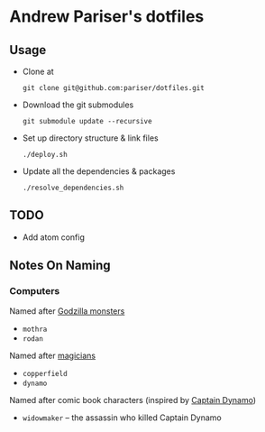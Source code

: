 # Andrew Pariser's dotfiles

## Usage

* Clone at

  ```
  git clone git@github.com:pariser/dotfiles.git
  ```

* Download the git submodules

  ```
  git submodule update --recursive
  ```

* Set up directory structure & link files

  ```
  ./deploy.sh
  ```

* Update all the dependencies & packages

  ```
  ./resolve_dependencies.sh
  ```

## TODO

* Add atom config

## Notes On Naming

### Computers

Named after [Godzilla monsters](http://en.wikipedia.org/wiki/List_of_kaiju "Wikipedia - List of Kaiju")
* `mothra`
* `rodan`

Named after [magicians](http://en.wikipedia.org/wiki/List_of_magicians "Wikipedia - List of Magicians")
* `copperfield`
* `dynamo`

Named after comic book characters (inspired by
[Captain Dynamo](http://en.wikipedia.org/wiki/Captain_Dynamo_%28comics%29 "Wikipedia - Captain Dynamo (comics))"))

* `widowmaker` &ndash; the assassin who killed Captain Dynamo
